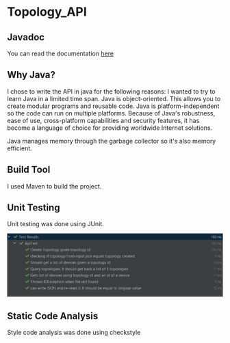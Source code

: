 # Topology_API

## Javadoc
You can read the documentation [here](https://topolog-api-docs.netlify.app/org/example/topologyapi/package-summary.html)

## Why Java?
I chose to write the API in java for the following reasons:
I wanted to try to learn Java in a limited time span.
Java is object-oriented.
This allows you to create modular programs and reusable code.
Java is platform-independent so the code can run on multiple platforms.
Because of Java's robustness, ease of use, cross-platform capabilities and security features, it has become a language of choice for providing worldwide Internet solutions.

Java manages memory through the garbage collector so it's also memory efficient.

## Build Tool
I used Maven to build the project.

## Unit Testing
Unit testing was done using JUnit.

![test results](./imgs/test_results.jpg)

## Static Code Analysis
Style code analysis was done using checkstyle

